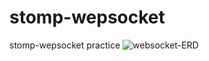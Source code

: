 # stomp-wepsocket
stomp-wepsocket practice
![websocket-ERD](https://user-images.githubusercontent.com/113871598/202444793-ee2313fb-8f33-4739-a1fa-96550ae94ae4.PNG)
